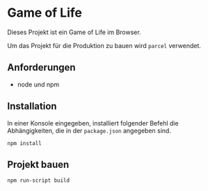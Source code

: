 # Game of Life

Dieses Projekt ist ein Game of Life im Browser.

Um das Projekt für die Produktion zu bauen wird `parcel` verwendet.

## Anforderungen

- node und npm

## Installation

In einer Konsole eingegeben, installiert folgender Befehl die Abhängigkeiten, die in der `package.json` angegeben sind.

```
npm install
```

## Projekt bauen

```
npm run-script build
```